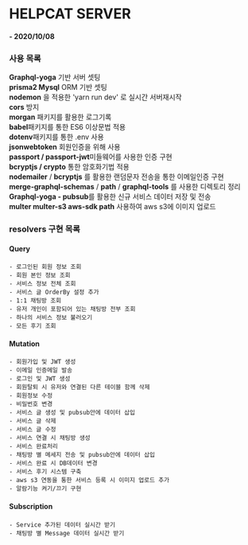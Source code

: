 # HELPCAT SERVER

#### - 2020/10/08

### 사용 목록

**Graphql-yoga** 기반 서버 셋팅  
**prisma2 Mysql** ORM 기반 셋팅  
**nodemon** 을 적용한 'yarn run dev' 로 실시간 서버재시작  
**cors** 방지  
**morgan** 패키지를 활용한 로그기록  
**babel**패키지를 통한 ES6 이상문법 적용  
**dotenv**패키지를 통한 .env 사용  
**jsonwebtoken** 회원인증을 위해 사용  
**passport / passport-jwt**미들웨어를 사용한 인증 구현  
**bcryptjs / crypto** 통한 암호화기법 적용  
**nodemailer** / **bcryptjs** 를 활용한 랜덤문자 전송을 통한 이메일인증 구현  
**merge-graphql-schemas** / **path** / **graphql-tools** 를 사용한 디렉토리 정리  
**Graphql-yoga - pubsub**를 활용한 신규 서비스 데이터 저장 및 전송  
**multer multer-s3 aws-sdk path** 사용하여 aws s3에 이미지 업로드

### resolvers 구현 목록

#### Query

```
- 로그인된 회원 정보 조회
- 회원 본인 정보 조회
- 서비스 정보 전체 조회
- 서비스 글 OrderBy 설정 추가
- 1:1 채팅방 조회
- 유저 개인이 포함되어 있는 채팅방 전부 조회
- 하나의 서비스 정보 불러오기
- 모든 후기 조회
```

#### Mutation

```
- 회원가입 및 JWT 생성
- 이메일 인증메일 발송
- 로그인 및 JWT 생성
- 회원탈퇴 시 유저와 연결된 다른 테이블 함께 삭제
- 회원정보 수정
- 비밀번호 변경
- 서비스 글 생성 및 pubsub안에 데이터 삽입
- 서비스 글 삭제
- 서비스 글 수정
- 서비스 연결 시 채팅방 생성
- 서비스 완료처리
- 채팅방 별 메세지 전송 및 pubsub안에 데이터 삽입
- 서비스 완료 시 DB데이터 변경
- 서비스 후기 시스템 구축
- aws s3 연동을 통한 서비스 등록 시 이미지 업로드 추가
- 알람기능 켜기/끄기 구현
```

#### Subscription

```
- Service 추가된 데이터 실시간 받기
- 채팅방 별 Message 데이터 실시간 받기
```
